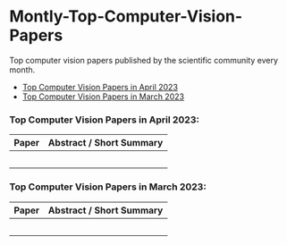 # Montly-Top-Computer-Vision-Papers

Top computer vision papers published by the scientific community every month. 

* [Top Computer Vision Papers in April 2023](https://github.com/youssefHosni/Montly-Top-Computer-Vision-Papers/blob/main/README.md#:~:text=Top%20Computer%20Vision%20Papers%20in%20April%202023%3A)
* [Top Computer Vision Papers in March 2023](https://github.com/youssefHosni/Montly-Top-Computer-Vision-Papers/blob/main/README.md#:~:text=Top%20Computer%20Vision%20Papers%20in%20March%202023%3A)

<h3 align="left">Top Computer Vision Papers in April 2023:</h3>

| Paper  | Abstract / Short Summary |
| ------------- | ------------- |
|[]() |  |
| []()  |   |
| []()  | |
| []()  | |
| []()  | |

<h3 align="left">Top Computer Vision Papers in March 2023:</h3>

| Paper  | Abstract / Short Summary |
| ------------- | ------------- |
|[]() |  |
| []()  |   |
| []()  | |
| []()  | |
| []()  | |
